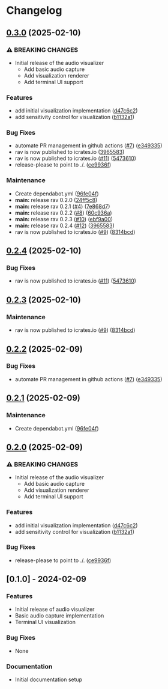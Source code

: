 # Changelog

## [0.3.0](https://github.com/i-am-logger/rav/compare/rav-v0.2.4...rav-v0.3.0) (2025-02-10)


### ⚠ BREAKING CHANGES

* Initial release of the audio visualizer
    - Add basic audio capture
    - Add visualization renderer
    - Add terminal UI support

### Features

* add initial visualization implementation ([d47c6c2](https://github.com/i-am-logger/rav/commit/d47c6c270bcdd099e66a7f8f3a4f8ada1faea9c2))
* add sensitivity control for visualization ([b1132a1](https://github.com/i-am-logger/rav/commit/b1132a119d962753328892bb6a66d76ce905d264))


### Bug Fixes

* automate PR management in github actions ([#7](https://github.com/i-am-logger/rav/issues/7)) ([e349335](https://github.com/i-am-logger/rav/commit/e349335a6d0da0a3afb2dc4f0c1c445dab887657))
* rav is now published to icrates.io ([3965583](https://github.com/i-am-logger/rav/commit/39655834eb4dd5dae4881c036faf8db3c02fb61d))
* rav is now published to icrates.io ([#11](https://github.com/i-am-logger/rav/issues/11)) ([5473610](https://github.com/i-am-logger/rav/commit/54736101c213678b65cb6ea6e785de465ee9c45d))
* release-please to point to ./. ([ce9936f](https://github.com/i-am-logger/rav/commit/ce9936ff1aefbc613f50bfa00f8f01a36c1c528b))


### Maintenance

* Create dependabot.yml ([96fe04f](https://github.com/i-am-logger/rav/commit/96fe04f45de00319c8a4b50053259bd3f8a327ea))
* **main:** release rav 0.2.0 ([24ff5c8](https://github.com/i-am-logger/rav/commit/24ff5c89957bdb67c9973df8cbd5e9f947369440))
* **main:** release rav 0.2.1 ([#4](https://github.com/i-am-logger/rav/issues/4)) ([7e868d7](https://github.com/i-am-logger/rav/commit/7e868d70d89db35c5daec2a66f27fe8db76b35bc))
* **main:** release rav 0.2.2 ([#8](https://github.com/i-am-logger/rav/issues/8)) ([60c936a](https://github.com/i-am-logger/rav/commit/60c936a3f2d93dd984d53065b4071daec380f96e))
* **main:** release rav 0.2.3 ([#10](https://github.com/i-am-logger/rav/issues/10)) ([ebf9a00](https://github.com/i-am-logger/rav/commit/ebf9a00e6c06e45e22c8d8901361b7865034e94f))
* **main:** release rav 0.2.4 ([#12](https://github.com/i-am-logger/rav/issues/12)) ([3965583](https://github.com/i-am-logger/rav/commit/39655834eb4dd5dae4881c036faf8db3c02fb61d))
* rav is now published to icrates.io ([#9](https://github.com/i-am-logger/rav/issues/9)) ([8314bcd](https://github.com/i-am-logger/rav/commit/8314bcd2cfca65f84727db8055e9d0a12e11e43c))

## [0.2.4](https://github.com/i-am-logger/rav/compare/rav-v0.2.3...rav-v0.2.4) (2025-02-10)


### Bug Fixes

* rav is now published to icrates.io ([#11](https://github.com/i-am-logger/rav/issues/11)) ([5473610](https://github.com/i-am-logger/rav/commit/54736101c213678b65cb6ea6e785de465ee9c45d))

## [0.2.3](https://github.com/i-am-logger/rav/compare/rav-v0.2.2...rav-v0.2.3) (2025-02-10)


### Maintenance

* rav is now published to icrates.io ([#9](https://github.com/i-am-logger/rav/issues/9)) ([8314bcd](https://github.com/i-am-logger/rav/commit/8314bcd2cfca65f84727db8055e9d0a12e11e43c))

## [0.2.2](https://github.com/i-am-logger/rav/compare/rav-v0.2.1...rav-v0.2.2) (2025-02-09)


### Bug Fixes

* automate PR management in github actions ([#7](https://github.com/i-am-logger/rav/issues/7)) ([e349335](https://github.com/i-am-logger/rav/commit/e349335a6d0da0a3afb2dc4f0c1c445dab887657))

## [0.2.1](https://github.com/i-am-logger/rav/compare/rav-v0.2.0...rav-v0.2.1) (2025-02-09)


### Maintenance

* Create dependabot.yml ([96fe04f](https://github.com/i-am-logger/rav/commit/96fe04f45de00319c8a4b50053259bd3f8a327ea))

## [0.2.0](https://github.com/i-am-logger/rav/compare/rav-v0.1.0...rav-v0.2.0) (2025-02-09)


### ⚠ BREAKING CHANGES

* Initial release of the audio visualizer
    - Add basic audio capture
    - Add visualization renderer
    - Add terminal UI support

### Features

* add initial visualization implementation ([d47c6c2](https://github.com/i-am-logger/rav/commit/d47c6c270bcdd099e66a7f8f3a4f8ada1faea9c2))
* add sensitivity control for visualization ([b1132a1](https://github.com/i-am-logger/rav/commit/b1132a119d962753328892bb6a66d76ce905d264))


### Bug Fixes

* release-please to point to ./. ([ce9936f](https://github.com/i-am-logger/rav/commit/ce9936ff1aefbc613f50bfa00f8f01a36c1c528b))

## [0.1.0] - 2024-02-09

### Features
* Initial release of audio visualizer
* Basic audio capture implementation
* Terminal UI visualization

### Bug Fixes
* None

### Documentation
* Initial documentation setup
